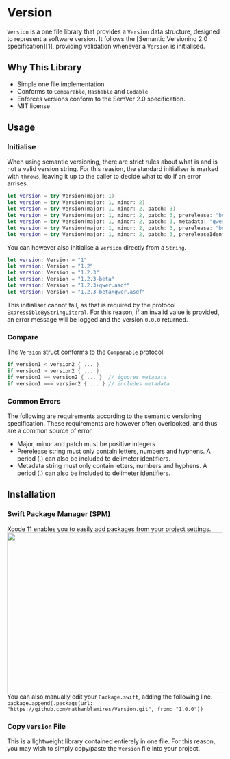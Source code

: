 # Version

`Version` is a one file library that provides a `Version` data structure, designed to represent a software version.
It follows the [Semantic Versioning 2.0 specification][1], providing validation whenever a `Version` is initialised.

## Why This Library
- Simple one file implementation
- Conforms to `Comparable`, `Hashable` and `Codable`
- Enforces versions conform to the SemVer 2.0 specification.
- MIT license

## Usage

### Initialise

When using semantic versioning, there are strict rules about what is and is not a valid version string.
For this reasion, the standard initialiser is marked with `throws`, leaving it up to the caller to decide what to do if an error arrises.
```swift
let version = try Version(major: 1)
let version = try Version(major: 1, minor: 2)
let version = try Version(major: 1, minor: 2, patch: 3)
let version = try Version(major: 1, minor: 2, patch: 3, prerelease: "beta")
let version = try Version(major: 1, minor: 2, patch: 3, metadata: "qwer.asdf")
let version = try Version(major: 1, minor: 2, patch: 3, prerelease: "beta", metadata: "qwer.asdf")
let version = try Version(major: 1, minor: 2, patch: 3, prereleaseIdentifiers: ["beta"], metadataIdentifiers: ["qwer", "asdf"])
```

You can however also initialise a `Version` directly from a `String`.
```swift
let version: Version = "1"
let version: Version = "1.2"
let version: Version = "1.2.3"
let version: Version = "1.2.3-beta"
let version: Version = "1.2.3+qwer.asdf"
let version: Version = "1.2.3-beta+qwer.asdf"
```
This initialiser cannot fail, as that is required by the protocol `ExpressibleByStringLiteral`.
For this reason, if an invalid value is provided, an error message will be logged and the version `0.0.0` returned.

### Compare
The `Version` struct conforms to the `Comparable` protocol.

```swift
if version1 < version2 { ... }
if version1 > version2 { ... }
if version1 == version2 { ... }  // ignores metadata
if version1 === version2 { ... } // includes metadata
```

### Common Errors
The following are requirements according to the semantic versioning specification. 
These requirements are however often overlooked, and thus are a common source of error. 
- Major, minor and patch must be positive integers
- Prerelease string must only contain letters, numbers and hyphens. A period (.) can also be included to delimeter identifiers.  
- Metadata string must only contain letters, numbers and hyphens. A period (.) can also be included to delimeter identifiers.  

## Installation
### Swift Package Manager (SPM)
Xcode 11 enables you to easily add packages from your project settings.
<img src="https://imgur.com/454Tcij" width="600" height="375">
You can also manually edit your `Package.swift`, adding the following line.
`package.append(.package(url: "https://github.com/nathanblamires/Version.git", from: "1.0.0"))`

### Copy `Version` File
This is a lightweight library contained entierely in one file. For this reason, you may wish to simply copy/paste the `Version` file into your project.
